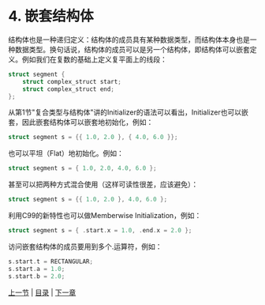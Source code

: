 # 4. 嵌套结构体

结构体也是一种递归定义：结构体的成员具有某种数据类型，而结构体本身也是一种数据类型。换句话说，结构体的成员可以是另一个结构体，即结构体可以嵌套定义。例如我们在复数的基础上定义复平面上的线段：

```c
struct segment {
    struct complex_struct start;
    struct complex_struct end;
};
```

从第1节"复合类型与结构体"讲的Initializer的语法可以看出，Initializer也可以嵌套，因此嵌套结构体可以嵌套地初始化，例如：

```c
struct segment s = {{ 1.0, 2.0 }, { 4.0, 6.0 }};
```

也可以平坦（Flat）地初始化。例如：

```c
struct segment s = { 1.0, 2.0, 4.0, 6.0 };
```

甚至可以把两种方式混合使用（这样可读性很差，应该避免）：

```c
struct segment s = {{ 1.0, 2.0 }, 4.0, 6.0 };
```

利用C99的新特性也可以做Memberwise Initialization，例如：

```c
struct segment s = { .start.x = 1.0, .end.x = 2.0 };
```

访问嵌套结构体的成员要用到多个.运算符，例如：

```c
s.start.t = RECTANGULAR;
s.start.a = 1.0;
s.start.b = 2.0;
```

[上一节](/ch07/s03) | [目录](/ch07/index) | [下一章](/ch08) 